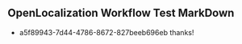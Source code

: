 ## OpenLocalization Workflow Test MarkDown
* a5f89943-7d44-4786-8672-827beeb696eb thanks!

<!--HONumber=Jul16_HO3-->


